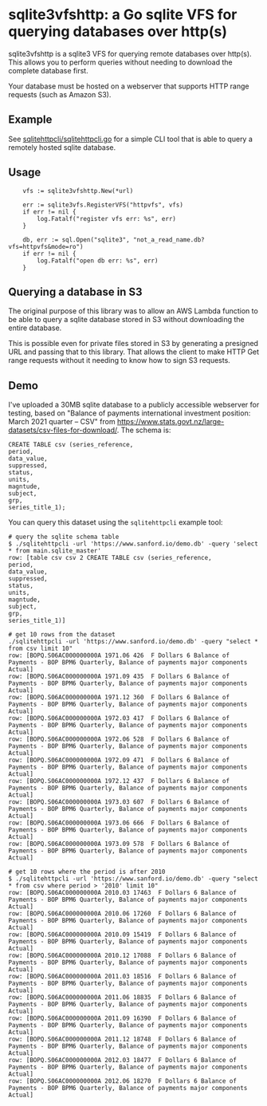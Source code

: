 # sqlite3vfshttp: a Go sqlite VFS for querying databases over http(s)

sqlite3vfshttp is a sqlite3 VFS for querying remote databases over http(s).
This allows you to perform queries without needing to download the complete database
first.

Your database must be hosted on a webserver that supports HTTP range requests (such as Amazon S3).

## Example

See [sqlitehttpcli/sqlitehttpcli.go](sqlitehttpcli/sqlitehttpcli.go) for a simple CLI
tool that is able to query a remotely hosted sqlite database.

## Usage


```
	vfs := sqlite3vfshttp.New(*url)

	err := sqlite3vfs.RegisterVFS("httpvfs", vfs)
	if err != nil {
		log.Fatalf("register vfs err: %s", err)
	}

	db, err := sql.Open("sqlite3", "not_a_read_name.db?vfs=httpvfs&mode=ro")
	if err != nil {
		log.Fatalf("open db err: %s", err)
	}
```

## Querying a database in S3

The original purpose of this library was to allow an AWS Lambda function to be able to query a sqlite database stored in S3 without downloading the entire database.

This is possible even for private files stored in S3 by generating a presigned URL and passing that to this library. That allows the client to make HTTP Get range requests without it needing to know how to sign S3 requests.


## Demo

I've uploaded a 30MB sqlite database to a publicly accessible webserver for testing, based on "Balance of payments international investment position: March 2021 quarter – CSV" from https://www.stats.govt.nz/large-datasets/csv-files-for-download/. The schema is:

```
CREATE TABLE csv (series_reference,
period,
data_value,
suppressed,
status,
units,
magntude,
subject,
grp,
series_title_1);

```

You can query this dataset using the `sqlitehttpcli` example tool:

```
# query the sqlite schema table
$ ./sqlitehttpcli -url 'https://www.sanford.io/demo.db' -query 'select * from main.sqlite_master'
row: [table csv csv 2 CREATE TABLE csv (series_reference,
period,
data_value,
suppressed,
status,
units,
magntude,
subject,
grp,
series_title_1)]

# get 10 rows from the dataset
./sqlitehttpcli -url 'https://www.sanford.io/demo.db' -query "select * from csv limit 10"
row: [BOPQ.S06AC000000000A 1971.06 426  F Dollars 6 Balance of Payments - BOP BPM6 Quarterly, Balance of payments major components Actual]
row: [BOPQ.S06AC000000000A 1971.09 435  F Dollars 6 Balance of Payments - BOP BPM6 Quarterly, Balance of payments major components Actual]
row: [BOPQ.S06AC000000000A 1971.12 360  F Dollars 6 Balance of Payments - BOP BPM6 Quarterly, Balance of payments major components Actual]
row: [BOPQ.S06AC000000000A 1972.03 417  F Dollars 6 Balance of Payments - BOP BPM6 Quarterly, Balance of payments major components Actual]
row: [BOPQ.S06AC000000000A 1972.06 528  F Dollars 6 Balance of Payments - BOP BPM6 Quarterly, Balance of payments major components Actual]
row: [BOPQ.S06AC000000000A 1972.09 471  F Dollars 6 Balance of Payments - BOP BPM6 Quarterly, Balance of payments major components Actual]
row: [BOPQ.S06AC000000000A 1972.12 437  F Dollars 6 Balance of Payments - BOP BPM6 Quarterly, Balance of payments major components Actual]
row: [BOPQ.S06AC000000000A 1973.03 607  F Dollars 6 Balance of Payments - BOP BPM6 Quarterly, Balance of payments major components Actual]
row: [BOPQ.S06AC000000000A 1973.06 666  F Dollars 6 Balance of Payments - BOP BPM6 Quarterly, Balance of payments major components Actual]
row: [BOPQ.S06AC000000000A 1973.09 578  F Dollars 6 Balance of Payments - BOP BPM6 Quarterly, Balance of payments major components Actual]

# get 10 rows where the period is after 2010
$ ./sqlitehttpcli -url 'https://www.sanford.io/demo.db' -query "select * from csv where period > '2010' limit 10"
row: [BOPQ.S06AC000000000A 2010.03 17463  F Dollars 6 Balance of Payments - BOP BPM6 Quarterly, Balance of payments major components Actual]
row: [BOPQ.S06AC000000000A 2010.06 17260  F Dollars 6 Balance of Payments - BOP BPM6 Quarterly, Balance of payments major components Actual]
row: [BOPQ.S06AC000000000A 2010.09 15419  F Dollars 6 Balance of Payments - BOP BPM6 Quarterly, Balance of payments major components Actual]
row: [BOPQ.S06AC000000000A 2010.12 17088  F Dollars 6 Balance of Payments - BOP BPM6 Quarterly, Balance of payments major components Actual]
row: [BOPQ.S06AC000000000A 2011.03 18516  F Dollars 6 Balance of Payments - BOP BPM6 Quarterly, Balance of payments major components Actual]
row: [BOPQ.S06AC000000000A 2011.06 18835  F Dollars 6 Balance of Payments - BOP BPM6 Quarterly, Balance of payments major components Actual]
row: [BOPQ.S06AC000000000A 2011.09 16390  F Dollars 6 Balance of Payments - BOP BPM6 Quarterly, Balance of payments major components Actual]
row: [BOPQ.S06AC000000000A 2011.12 18748  F Dollars 6 Balance of Payments - BOP BPM6 Quarterly, Balance of payments major components Actual]
row: [BOPQ.S06AC000000000A 2012.03 18477  F Dollars 6 Balance of Payments - BOP BPM6 Quarterly, Balance of payments major components Actual]
row: [BOPQ.S06AC000000000A 2012.06 18270  F Dollars 6 Balance of Payments - BOP BPM6 Quarterly, Balance of payments major components Actual]

```
